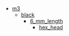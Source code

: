 * [m3](m3)
  * [black](m3/black)
    * [6_mm_length](m3/black/6_mm_length)
      * [hex_head](m3/black/6_mm_length/hex_head)
